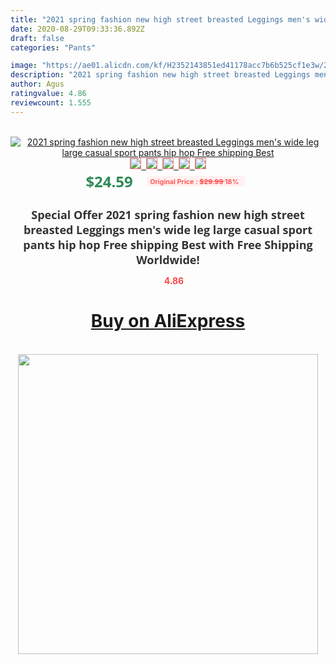 ```yaml
---
title: "2021 spring fashion new high street breasted Leggings men's wide leg large casual sport pants hip hop Free shipping Best"
date: 2020-08-29T09:33:36.892Z
draft: false
categories: "Pants"

image: "https://ae01.alicdn.com/kf/H2352143851ed41178acc7b6b525cf1e3w/2021-spring-fashion-new-high-street-breasted-Leggings-men-s-wide-leg-large-casual-sport-pants.jpg"
description: "2021 spring fashion new high street breasted Leggings men's wide leg large casual sport pants hip hop Free shipping Best"
author: Agus
ratingvalue: 4.86
reviewcount: 1.555
---
```

<br>
<div style="text-align: center;">
<a href="https://s.click.aliexpress.com/e/_A8T26v" target="_blank" rel="nofollow noopener noreferrer"><img alt="2021 spring fashion new high street breasted Leggings men's wide leg large casual sport pants hip hop Free shipping Best" class="magnifier-image" src="https://ae01.alicdn.com/kf/H2352143851ed41178acc7b6b525cf1e3w/2021-spring-fashion-new-high-street-breasted-Leggings-men-s-wide-leg-large-casual-sport-pants.jpg_640x640.jpg">
<br>
<img style="border:1px solid salmon" src="https://ae01.alicdn.com/kf/H2352143851ed41178acc7b6b525cf1e3w/2021-spring-fashion-new-high-street-breasted-Leggings-men-s-wide-leg-large-casual-sport-pants.jpg_120x120.jpg">&nbsp;&nbsp;<img style="border:1px solid salmon" src="https://ae01.alicdn.com/kf/Hb6ab2dfeeab24fcc9a8b5c71f3e535484/2021-spring-fashion-new-high-street-breasted-Leggings-men-s-wide-leg-large-casual-sport-pants.jpg_120x120.jpg">&nbsp;&nbsp;<img style="border:1px solid salmon" src="https://ae01.alicdn.com/kf/H3dde083f58c34acb9e6394434f425588O/2021-spring-fashion-new-high-street-breasted-Leggings-men-s-wide-leg-large-casual-sport-pants.jpg_120x120.jpg">&nbsp;&nbsp;<img style="border:1px solid salmon" src="https://ae01.alicdn.com/kf/H00af4c60ab794a82bfdce212f9caec5eY/2021-spring-fashion-new-high-street-breasted-Leggings-men-s-wide-leg-large-casual-sport-pants.jpg_120x120.jpg">&nbsp;&nbsp;<img style="border:1px solid salmon" src="https://ae01.alicdn.com/kf/H6365504bccb1456c91e6ac30f5207f75m/2021-spring-fashion-new-high-street-breasted-Leggings-men-s-wide-leg-large-casual-sport-pants.jpg_120x120.jpg"></a></div><br0>
<div style="text-align: center;"><span style="background-color: white; border: 0px; box-sizing: border-box; color: seagreen; display: inline-block; font-family: &quot;open sans&quot; , &quot;arial&quot; , &quot;helvetica&quot; , sans-serif , &quot;heiti&quot;; font-size: 24px; font-stretch: inherit; font-weight: 700; line-height: inherit; margin: 0px 10px 0px 0px; padding: 0px; vertical-align: middle;">$24.59 </span>
<span style="background: rgb(255 , 241 , 241); border-radius: 3px; border: 0px; box-sizing: border-box; color: #ff4747; display: inline-block; font-family: inherit; font-size: 12px; font-stretch: inherit; font-style: inherit; font-variant: inherit; font-weight: 600; line-height: inherit; margin: 0px; padding: 2px 5px; transform: scale(0.9); vertical-align: middle;">Original Price : <b style="text-decoration: line-through;">$29.99 </b> 18%&nbsp;&nbsp;</span></div>
<h1 style="color: #333333; display: inline-block; font-family: &quot;open sans&quot; , &quot;arial&quot; , &quot;helvetica&quot; , sans-serif , &quot;heiti&quot;; font-size: 18px; font-stretch: inherit; font-weight: 700; text-align: center;">Special Offer 2021 spring fashion new high street breasted Leggings men's wide leg large casual sport pants hip hop Free shipping Best with Free Shipping Worldwide!</h1>
<div style="color: #ff4747; text-align: center;">
<img src="https://4.bp.blogspot.com/-M0ZcTcb-5uY/XleCXlxnR4I/AAAAAAAAAEc/OrjgMkXV1oMQFaCRZj5HQwOCBcu3w1FegCPcBGAYYCw/s1600/star.png" style="height: 15px;">&nbsp;<b>4.86</b></div>
<div class="button_cont" align="center"><a class="buynow_a" href="https://s.click.aliexpress.com/e/_A8T26v" target="_blank" rel="nofollow noopener noreferrer"><H1>Buy on AliExpress</H1></a></div><br>
<div class="separator" style="clear: both; text-align: center;">
<img src="https://lh3.googleusercontent.com/-pTy5HemUv9M/XlePHvY0dAI/AAAAAAAAAE4/0nX5iRUoIWY8eMW9Dpxeirr157OZliDIgCLcBGAsYHQ/s1600/badge.gif" width="480">
</div>
